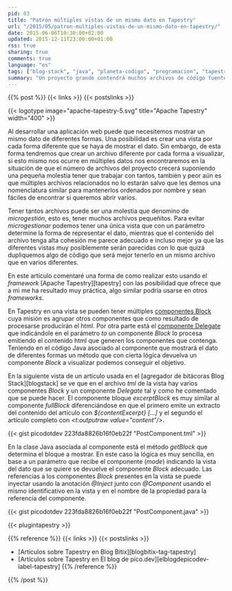```yaml
---
pid: 83
title: "Patrón múltiples vistas de un mismo dato en Tapestry"
url: "/2015/05/patron-multiples-vistas-de-un-mismo-dato-en-tapestry/"
date: 2015-06-06T10:30:00+02:00
updated: 2015-12-11T23:00:00+01:00
rss: true
sharing: true
comments: true
language: "es"
tags: ["blog-stack", "java", "planeta-codigo", "programacion", "tapestry"]
summary: "Un proyecto grande contendrá muchos archivos de código fuente, poseer gran cantidad de archivos puede ser una molestia al trabajar con ellos al tener que buscarlos o abrilos. En el caso de las aplicaciones web puede darse el caso de que un mismo dato tenga un archivo diferente por cada forma de visualizarlo, para reducir el número de archivos en estos casos uso el siguiente patrón cuando trabajo con Apache Tapestry con el soporte que ofrece pero que puede ser igualmente aplicado de forma similar a otros _frameworks_."
---
```


{{% post %}}
{{< links >}}
{{< postslinks >}}

{{< logotype image="apache-tapestry-5.svg" title="Apache Tapestry" width="400" >}}

Al desarrollar una aplicación web puede que necesitemos mostrar un mismo dato de diferentes formas. Una posibilidad es crear una vista por cada forma diferente que se haya de mostrar el dato. Sin embargo, de esta forma tendremos que crear un archivo diferente por cada forma a visualizar, si esto mismo nos ocurre en múltiples datos nos encontraremos en la situación de que el número de archivos del proyecto crecerá suponiendo una pequeña molestia tener que trabajar con tantos, también y peor aún es que múltiples archivos relacionados no lo estarán salvo que les demos una nomenclatura similar para mantenerlos ordenados por nombre y sean fáciles de encontrar si queremos abrir varios.

Tener tantos archivos puede ser una molestia que denomino de _microgestión_, esto es, tener muchos archivos pequeñitos. Para evitar _microgestionar_ podemos tener una única vista que con un parámetro determine la forma de representar el dato, mientras que el contenido del archivo tenga alta cohesión me parece adecuado e incluso mejor ya que las diferentes vistas muy posiblemente serán parecidas con lo que quizá dupliquemos algo de código que será mejor tenerlo en un mismo archivo que en varios diferentes.

En este artículo comentaré una forma de como realizar esto usando el _framework_ [Apache Tapestry][tapestry] con las posibilidad que ofrece que a mi me ha resultado muy práctica, algo similar podría usarse en otros _frameworks_.

En Tapestry en una vista se pueden tener múltiples [componentes Block](http://tapestry.apache.org/5.3/apidocs/org/apache/tapestry5/Block.html) cuya misión es agrupar otros componentes que como resultado de procesarse producirán el html. Por otra parte está el [componente Delegate](http://tapestry.apache.org/5.3/apidocs/org/apache/tapestry5/corelib/components/Delegate.html) que indicándole en el parámetro _to_ un componente _Block_ lo procesa emitiendo el contenido html que generen los componentes que contenga. Teniendo en el código Java asociado al componente que mostrará el dato de diferentes formas un método que con cierta lógica devuelva un componente _Block_ a visualizar podemos conseguir el objetivo.

En la siguiente vista de un artículo usada en el [agregador de bitácoras Blog Stack][blogstack] se ve que en el archivo _tml_ de la vista hay varios componentes _Block_ y un componente _Delegate_ tal y como he comentado que se puede hacer. El componente bloque _excerptBlock_ es muy similar al componente _fullBlock_ diferenciándose en que el primero emite un extracto del contenido del artículo con _${contentExcerpt} [...]_ y el segundo el artículo completo con _\<t:outputraw value="content"/\>_.

{{< gist picodotdev 223fda8826b16f0eb22f "PostComponent.tml" >}}

En la clase Java asociada al componente está el método _getBlock_ que determina el bloque a mostrar. En este caso la lógica es muy sencilla, en base a un parámetro que recibe el componente (_mode_) indicando la vista del dato que se quiere se devuelve el componente _Block_ adecuado. Las referencias a los componentes _Block_ presentes en la vista se puede inyectar usando la anotación _@Inject_ junto con _@Component_ usando el mismo identificativo en la vista y en el nombre de la propiedad para la referencia del componente.

{{< gist picodotdev 223fda8826b16f0eb22f "PostComponent.java" >}}

{{< plugintapestry >}}

{{% reference %}}
{{< links >}}
{{< postslinks >}}
* [Artículos sobre Tapestry en Blog Bitix][blogbitix-tag-tapestry]
* [Artículos sobre Tapestry en El blog de pico.dev][elblogdepicodev-label-tapestry]
{{% /reference %}}

{{% /post %}}
